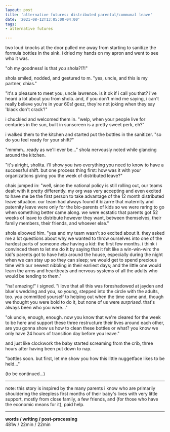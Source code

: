 ```yaml
---
layout: post
title: 'alternative futures: distributed parental/communal leave'
date: '2021-08-12T13:05:00-04:00'
tags:
- alternative futures

--- 
```


<!-- {:target="_blank"} -->

two loud knocks at the door pulled me away from starting to sanitize the formula bottles in the sink. i dried my hands on my apron and went to see who it was. 

"oh my goodness! is that *you* shola?!?!" 

shola smiled, nodded, and gestured to m. "yes, uncle, and this is my partner, chias." 

"it's a pleasure to meet you, uncle lawrence. is it ok if i call you that? i've heard a lot about you from shola. and, if you don't mind me saying, i can't really believe you're in your 60s! geez, they're not joking when they say 'black don't crack'!"

i chuckled and welcomed them in. "welp, when your people live for centuries in the sun, built in sunscreen is a pretty sweet perk, eh?" 

i walked them to the kitchen and started put the bottles in the sanitizer. "so do you feel ready for your shift?"

"mmmm...ready as we'll ever be..." shola nervously noted while glancing around the kitchen. 

"it's alright, sholita. i'll show you two everything you need to know to have a successful shift. but one process thing first: how was it with  your organizations giving you the week of distributed leave?" 

chais jumped in: "well, since the national policy is still rolling out, our teams dealt with it pretty differently. my org was very accepting and even excited to have me be the first person to take advantage of the 12 month distributed leave situation. our team had always found it bizarre that maternity and paternity leave were only for the bio-parents of kids so we were raring to go when something better came along. we were ecstatic that parents got 52 weeks of leave to distribute however they want, between themselves, their family members, their friends, and whoever else."

shola elbowed him. "yea and my team wasn't so excited about it. they asked me a lot questions about why we wanted to throw ourselves into one of the hardest parts of someone *else* having a kid: the first few months. i think i convinced them to let me do it by saying that it felt like a win-win-win: the kid's parents got to have help around the house, especially during the night when we can stay up so they can sleep; we would get to spend precious time with our newest nibbling in their earliest days; and the little one would learn the arms and heartbeats and nervous systems of all the adults who would be tending to them."

"ha! amazing!" i signed. "i love that all this was foreshadowed at jayden and blue's wedding and you, so young, stepped into the circle with the adults, too. you committed yourself to helping out when the time came and, though we thought you were bold to do it, but none of us were *surprised.* that's always been who you were..."

"ok uncle, enough, enough. now you know that we're cleared for the week to be here and support these three restructure their lives around each other, are you gonna show us how to clean these bottles or what? you know we only have 24 hours of transition day before you leave."

and just like clockwork the baby started screaming from the crib, three hours after having been put down to nap. 

"bottles soon. but first, let me show you how this little nuggetface likes to be held..."

(to be continued...)

---

note: this story is inspired by the many parents i know who are primarily shouldering the sleepless first months of their baby's lives with very little support, mostly from close family, a few friends, and (for those who have the economic means for it), paid help. 

---


<!-- hyperlink bank -->


<!-- &#042; = asterisk -->
<!-- &#039; = single quote '-->

**words / writing / post-processing**  
481w / 22min / 22min